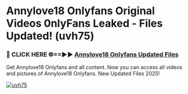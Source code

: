 # Annylove18 Onlyfans Original Videos 0nlyFans Leaked - Files Updated! (uvh75)

<h3>🔴 CLICK HERE 🌐==►► <a href="https://tinyurl.com/2m67pmp6" rel="nofollow">Annylove18 Onlyfans Updated Files</a></h3>

Get Annylove18 Onlyfans and all content. Now you can access all videos and pictures of Annylove18 Onlyfans. New Updated Files 2025!

[![uvh75](https://i.imgur.com/H4QAA4z.gif)](https://tinyurl.com/2m67pmp6)